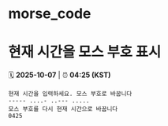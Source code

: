 # morse_code
# 현재 시간을 모스 부호 표시
<!-- MORSE_TIME_START -->
🗓️ **2025-10-07** | ⏰ **04:25 (KST)**

```
현재 시간을 입력하세요. 모스 부호로 바꿉니다
----- ....- ..--- .....
모스 부호를 다시 현재 시간으로 바꿉니다
0425
```
<!-- MORSE_TIME_END -->
